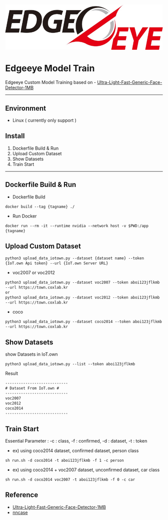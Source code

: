 <img src="logo/edgeeye.jpg" title="EdgeEye" alt="EdgeEye"></img><br/>
# Edgeeye Model Train 

Edgeeye Custom Model Training based on - [Ultra-Light-Fast-Generic-Face-Detector-1MB](https://github.com/Linzaer/Ultra-Light-Fast-Generic-Face-Detector-1MB]=)

---
## Environment
- Linux ( currently only support )
## Install
1. Dockerfile Build & Run
2. Upload Custom Dataset
3. Show Datasets
4. Train Start
---
## Dockerfile Build & Run
- Dockerfile Build
```
docker build --tag {tagname} ./
```
- Run Docker
```
docker run --rm -it --runtime nvidia --network host -v $PWD:/app {tagname}
```
## Upload Custom Dataset

```
python3 upload_data_iotown.py --dataset {dataset name} --token {IoT.own Api token} --url {IoT.own Server URL}
```
- voc2007 or voc2012
```
python3 upload_data_iotown.py --dataset voc2007 --token aboi123jflkmb --url https://town.coxlab.kr
or
python3 upload_data_iotown.py --dataset voc2012 --token aboi123jflkmb --url https://town.coxlab.kr
```
- coco
```
python3 upload_data_iotown.py --dataset coco2014 --token aboi123jflkmb --url https://town.coxlab.kr

```
## Show Datasets
show Datasets in IoT.own
```
python3 upload_data_iotown.py --list --token aboi123jflkmb
```
Result
```
----------------------------
# Dataset From IoT.own #
----------------------------
voc2007
voc2012
coco2014
----------------------------
```
## Train Start
Essential Parameter : -c : class, -f : confirmed, -d : dataset, -t : token
- ex) using coco2014 dataset, confirmed dataset, person class
```
sh run.sh -d coco2014 -t aboi123jflkmb -f 1 -c person
```
- ex) using coco2014 + voc2007 dataset, unconfirmed dataset, car class
```
sh run.sh -d coco2014 voc2007 -t aboi123jflkmb -f 0 -c car
```

## Reference
- [Ultra-Light-Fast-Generic-Face-Detector-1MB](https://github.com/Linzaer/Ultra-Light-Fast-Generic-Face-Detector-1MB)
- [nncase](https://github.com/kendryte/nncase)
